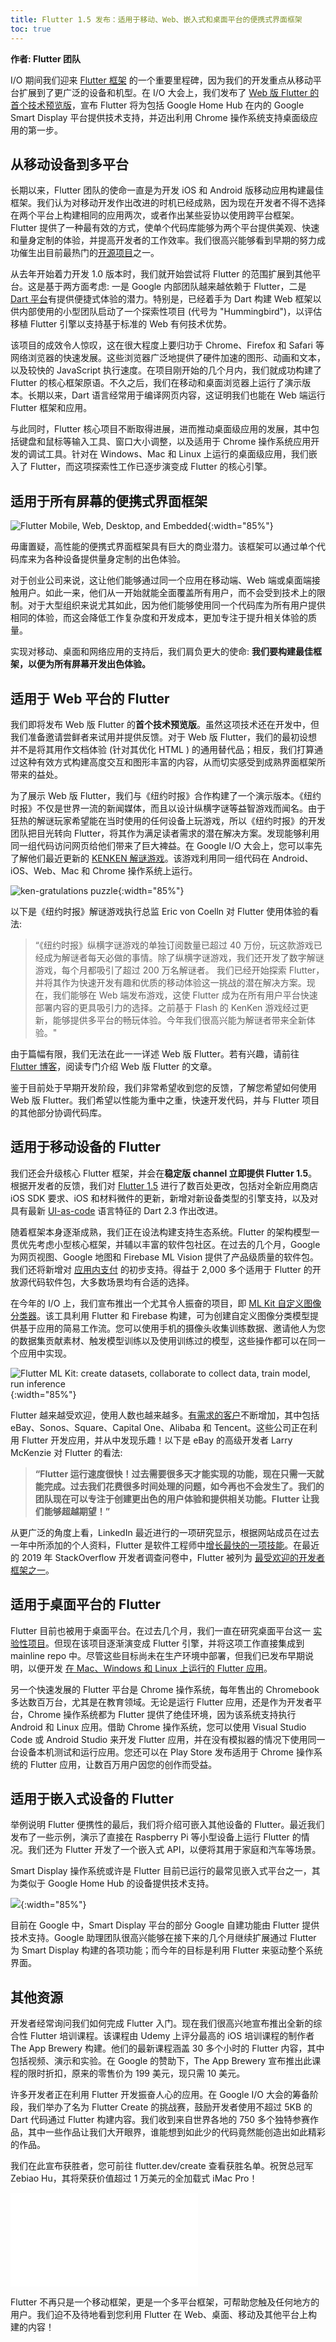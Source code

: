 ```yaml
---
title: Flutter 1.5 发布：适用于移动、Web、嵌入式和桌面平台的便携式界面框架
toc: true
---
```


**作者: Flutter 团队**

I/O 期间我们迎来 [Flutter 框架](https://flutter.dev/) 的一个重要里程碑，因为我们的开发重点从移动平台扩展到了更广泛的设备和机型。在 I/O 大会上，我们发布了 [Web 版 Flutter 的首个技术预览版](https://flutter.dev/web)，宣布 Flutter 将为包括 Google Home Hub 在内的 Google Smart Display 平台提供技术支持，并迈出利用 Chrome 操作系统支持桌面级应用的第一步。

## 从移动设备到多平台

长期以来，Flutter 团队的使命一直是为开发 iOS 和 Android 版移动应用构建最佳框架。我们认为对移动开发作出改进的时机已经成熟，因为现在开发者不得不选择在两个平台上构建相同的应用两次，或者作出某些妥协以使用跨平台框架。Flutter 提供了一种最有效的方式，使单个代码库能够为两个平台提供美观、快速和量身定制的体验，并提高开发者的工作效率。我们很高兴能够看到早期的努力成功催生出目前最热门的[开源项目](https://github.com/flutter/flutter)之一。

从去年开始着力开发 1.0 版本时，我们就开始尝试将 Flutter 的范围扩展到其他平台。这是基于两方面考虑: 一是 Google 内部团队越来越依赖于 Flutter，二是 [Dart 平台](https://dart.dev)有提供便捷式体验的潜力。特别是，已经着手为 Dart 构建 Web 框架以供内部使用的小型团队启动了一个探索性项目 (代号为 "Hummingbird")，以评估移植 Flutter 引擎以支持基于标准的 Web 有何技术优势。

该项目的成效令人惊叹，这在很大程度上要归功于 Chrome、Firefox 和 Safari 等网络浏览器的快速发展。这些浏览器广泛地提供了硬件加速的图形、动画和文本，以及较快的 JavaScript 执行速度。在项目刚开始的几个月内，我们就成功构建了 Flutter 的核心框架原语。不久之后，我们在移动和桌面浏览器上运行了演示版本。长期以来，Dart 语言经常用于编译网页内容，这证明我们也能在 Web 端运行 Flutter 框架和应用。

与此同时，Flutter 核心项目不断取得进展，进而推动桌面级应用的发展，其中包括键盘和鼠标等输入工具、窗口大小调整，以及适用于 Chrome 操作系统应用开发的调试工具。针对在 Windows、Mac 和 Linux 上运行的桌面级应用，我们嵌入了 Flutter，而这项探索性工作已逐步演变成 Flutter 的核心引擎。

## 适用于所有屏幕的便携式界面框架

![Flutter Mobile, Web, Desktop, and Embedded](https://files.flutter-io.cn/posts/flutter-cn/2019/flutter-1dot5-release/flutter-platforms.png){:width="85%"}

毋庸置疑，高性能的便携式界面框架具有巨大的商业潜力。该框架可以通过单个代码库来为各种设备提供量身定制的出色体验。

对于创业公司来说，这让他们能够通过同一个应用在移动端、Web 端或桌面端接触用户。如此一来，他们从一开始就能全面覆盖所有用户，而不会受到技术上的限制。对于大型组织来说尤其如此，因为他们能够使用同一个代码库为所有用户提供相同的体验，而这会降低工作复杂度和开发成本，更加专注于提升相关体验的质量。

实现对移动、桌面和网络应用的支持后，我们肩负更大的使命: **我们要构建最佳框架，以便为所有屏幕开发出色体验。**

## 适用于 Web 平台的 Flutter

我们即将发布 Web 版 Flutter 的**首个技术预览版**。虽然这项技术还在开发中，但我们准备邀请尝鲜者来试用并提供反馈。对于 Web 版 Flutter，我们的最初设想并不是将其用作文档体验 (针对其优化 HTML ) 的通用替代品；相反，我们打算通过这种有效方式构建高度交互和图形丰富的内容，从而切实感受到成熟界面框架所带来的益处。

为了展示 Web 版 Flutter，我们与《纽约时报》合作构建了一个演示版本。《纽约时报》不仅是世界一流的新闻媒体，而且以设计纵横字谜等益智游戏而闻名。由于狂热的解谜玩家希望能在当时使用的任何设备上玩游戏，所以《纽约时报》的开发团队把目光转向 Flutter，将其作为满足读者需求的潜在解决方案。发现能够利用同一组代码访问网页给他们带来了巨大裨益。在 Google I/O 大会上，您可以率先了解他们最近更新的 [KENKEN 解谜游戏](https://www.nytimes.com/games/prototype/kenken)。该游戏利用同一组代码在 Android、iOS、Web、Mac 和 Chrome 操作系统上运行。

![ken-gratulations puzzle](https://files.flutter-io.cn/posts/flutter-cn/2019/flutter-1dot5-release/nyt-game.gif){:width="85%"}

以下是《纽约时报》解谜游戏执行总监 Eric von Coelln 对 Flutter 使用体验的看法:

> “《纽约时报》纵横字谜游戏的单独订阅数量已超过 40 万份，玩这款游戏已经成为解谜者每天必做的事情。除了纵横字谜游戏，我们还开发了数字解谜游戏，每个月都吸引了超过 200 万名解谜者。 
> 我们已经开始探索 Flutter，并将其作为快速开发有趣和优质的移动体验这一挑战的潜在解决方案。现在，我们能够在 Web 端发布游戏，这使 Flutter 成为在所有用户平台快速部署内容的更具吸引力的选择。之前基于 Flash 的 KenKen 游戏经过更新，能够提供多平台的畅玩体验。今年我们很高兴能为解谜者带来全新体验。"

由于篇幅有限，我们无法在此一一详述 Web 版 Flutter。若有兴趣，请前往 [Flutter 博客](https://medium.com/flutter-io/bringing-flutter-to-the-web-904de05f0df0)，阅读专门介绍 Web 版 Flutter 的文章。

鉴于目前处于早期开发阶段，我们非常希望收到您的反馈，了解您希望如何使用 Web 版 Flutter。我们希望以性能为重中之重，快速开发代码，并与 Flutter 项目的其他部分协调代码库。

## 适用于移动设备的 Flutter

我们还会升级核心 Flutter 框架，并会在**稳定版 channel 立即提供 Flutter 1.5**。根据开发者的反馈，我们对 [Flutter 1.5](https://medium.com/flutter-io/announcing-flutter-1-5-6e5d7e35b75f) 进行了数百处更改，包括对全新应用商店 iOS SDK 要求、iOS 和材料微件的更新，新增对新设备类型的引擎支持，以及对具有最新 [UI-as-code](https://medium.com/dartlang/making-dart-a-better-language-for-ui-f1ccaf9f546c) 语言特征的 Dart 2.3 作出改进。 

随着框架本身逐渐成熟，我们正在设法构建支持生态系统。Flutter 的架构模型一贯优先考虑小型核心框架，并辅以丰富的软件包社区。在过去的几个月，Google 为网页视图、Google 地图和 Firebase ML Vision 提供了产品级质量的软件包。我们还将新增对 [应用内支付](https://pub.flutter-io.cn/packages/in_app_purchase) 的初步支持。得益于 2,000 多个适用于 Flutter 的开放源代码软件包，大多数场景均有合适的选择。 

在今年的 I/O 上，我们宣布推出一个尤其令人振奋的项目，即 [ML Kit 自定义图像分类器](http://github.com/firebase/mlkit-custom-image-classifier)。该工具利用 Flutter 和 Firebase 构建，可为创建自定义图像分类模型提供基于应用的简易工作流。您可以使用手机的摄像头收集训练数据、邀请他人为您的数据集贡献素材、触发模型训练以及使用训练过的模型，这些操作都可以在同一个应用中实现。

![Flutter ML Kit: create datasets, collaborate to collect data, train model, run inference](https://files.flutter-io.cn/posts/flutter-cn/2019/flutter-1dot5-release/flutter-mlkit.png){:width="85%"}

Flutter 越来越受欢迎，使用人数也越来越多。[有需求的客户](https://flutter.dev/showcase)不断增加，其中包括 eBay、Sonos、Square、Capital One、Alibaba 和 Tencent。这些公司正在利用 Flutter 开发应用，并从中发现乐趣！以下是 eBay 的高级开发者 Larry McKenzie 对 Flutter 的看法:

> **“Flutter 运行速度很快！过去需要很多天才能实现的功能，现在只需一天就能完成。过去我们花费很多时间处理的问题，如今再也不会发生了。我们的团队现在可以专注于创建更出色的用户体验和提供相关功能。Flutter 让我们能够超越期望！”**

从更广泛的角度上看，LinkedIn 最近进行的一项研究显示，根据网站成员在过去一年中所添加的个人资料，Flutter 是软件工程师中[增长最快的一项技能](https://learning.linkedin.com/blog/tech-tips/the-fastest-growing-skills-among-software-engineers--and-how-to-)。在最近的 2019 年 StackOverflow 开发者调查问卷中，Flutter 被列为 [最受欢迎的开发者框架之一](https://insights.stackoverflow.com/survey/2019#technology-_-most-loved-dreaded-and-wanted-other-frameworks-libraries-and-tools)。

## 适用于桌面平台的 Flutter

Flutter 目前也被用于桌面平台。在过去几个月，我们一直在研究桌面平台这一 [实验性项目](https://github.com/google/flutter-desktop-embedding)。但现在该项目逐渐演变成 Flutter 引擎，并将这项工作直接集成到 mainline repo 中。尽管这些目标尚未在生产环境中部署，但我们已发布早期说明，以便开发 [在 Mac、Windows 和 Linux 上运行的 Flutter 应用](https://github.com/flutter/flutter/wiki/Desktop-shells)。

另一个快速发展的 Flutter 平台是 Chrome 操作系统，每年售出的 Chromebook 多达数百万台，尤其是在教育领域。无论是运行 Flutter 应用，还是作为开发者平台，Chrome 操作系统都为 Flutter 提供了绝佳环境，因为该系统支持执行 Android 和 Linux 应用。借助 Chrome 操作系统，您可以使用 Visual Studio Code 或 Android Studio 来开发 Flutter 应用，并在没有模拟器的情况下使用同一台设备本机测试和运行应用。您还可以在 Play Store 发布适用于 Chrome 操作系统的 Flutter 应用，让数百万用户因您的创作而受益。

## 适用于嵌入式设备的 Flutter

举例说明 Flutter 便携性的最后，我们将介绍可嵌入其他设备的 Flutter。最近我们发布了一些示例，演示了直接在 Raspberry Pi 等小型设备上运行 Flutter 的情况。我们还为 Flutter 开发了一个嵌入式 API，以便将其用于家庭和汽车等场景。

Smart Display 操作系统或许是 Flutter 目前已运行的最常见嵌入式平台之一，其为类似于 Google Home Hub 的设备提供技术支持。

![](https://files.flutter-io.cn/posts/flutter-cn/2019/flutter-1dot5-release/flutter-google-home-hub.png){:width="85%"}

目前在 Google 中，Smart Display 平台的部分 Google 自建功能由 Flutter 提供技术支持。Google 助理团队很高兴能够在接下来的几个月继续扩展通过 Flutter 为 Smart Display 构建的各项功能；而今年的目标是利用 Flutter 来驱动整个系统界面。

## 其他资源

开发者经常询问我们如何完成 Flutter 入门。现在我们很高兴地宣布推出全新的综合性 Flutter 培训课程。该课程由 Udemy 上评分最高的 iOS 培训课程的制作者 The App Brewery 构建。他们的最新课程涵盖 30 多个小时的 Flutter 内容，其中包括视频、演示和实验。在 Google 的赞助下，The App Brewery 宣布推出此课程的限时折扣，原来的零售价为 199 美元，现只需 10 美元。

许多开发者正在利用 Flutter 开发振奋人心的应用。在 Google I/O 大会的筹备阶段，我们举办了名为 Flutter Create 的挑战赛，鼓励开发者使用不超过 5KB 的 Dart 代码通过 Flutter 构建内容。我们收到来自世界各地的 750 多个独特参赛作品，其中一些作品让我们大开眼界，谁能想到如此少的代码竟然能创造出如此精彩的作品。

我们在此宣布获胜者，您可前往 flutter.dev/create 查看获胜名单。祝贺总冠军 Zebiao Hu，其将荣获价值超过 1 万美元的全加载式 iMac Pro！

<iframe src="//player.bilibili.com/player.html?aid=52416421&page=1&autoplay=false" scrolling="no" border="0" frameborder="no" framespacing="0" allow="accelerometer; autoplay; encrypted-media; gyroscope; picture-in-picture" allowfullscreen=""></iframe>

Flutter 不再只是一个移动框架，更是一个多平台框架，可帮助您触及任何地方的用户。我们迫不及待地看到您利用 Flutter 在 Web、桌面、移动及其他平台上构建的内容！
